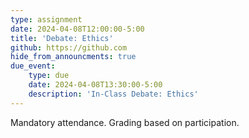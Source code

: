 ```yaml
---
type: assignment
date: 2024-04-08T12:00:00-5:00
title: 'Debate: Ethics'
github: https://github.com
hide_from_announcments: true
due_event: 
    type: due
    date: 2024-04-08T13:30:00-5:00
    description: 'In-Class Debate: Ethics'
---
```

Mandatory attendance. Grading based on participation.
